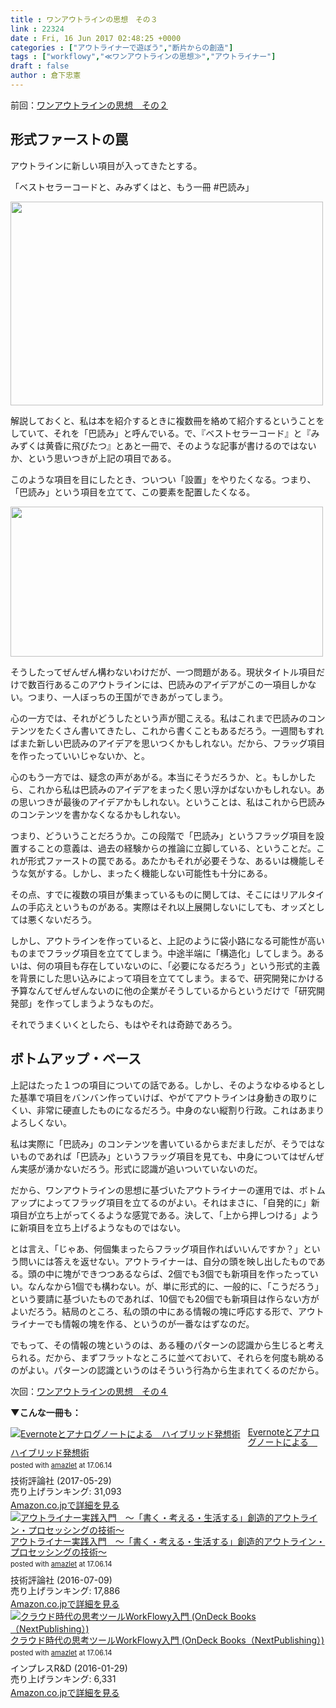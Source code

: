 ```yaml
---
title : ワンアウトラインの思想　その３
link : 22324
date : Fri, 16 Jun 2017 02:48:25 +0000
categories : ["アウトライナーで遊ぼう","断片からの創造"]
tags : ["workflowy","≪ワンアウトラインの思想≫","アウトライナー"]
draft : false
author : 倉下忠憲
---
```


前回：<a href="https://rashita.net/blog/?p=22311">ワンアウトラインの思想　その２</a>

<h2>形式ファーストの罠</h2>

アウトラインに新しい項目が入ってきたとする。

「ベストセラーコードと、みみずくはと、もう一冊 #巴読み」

<a href="https://rashita.net/blog/?attachment_id=22325" rel="attachment wp-att-22325"><img src="https://rashita.net/blog/wp-content/uploads/2017/06/screenshot-45-500x326.png" alt="" width="500" height="326" class="alignnone size-medium wp-image-22325" /></a>

解説しておくと、私は本を紹介するときに複数冊を絡めて紹介するということをしていて、それを「巴読み」と呼んでいる。で、『ベストセラーコード』と『みみずくは黄昏に飛びたつ』とあと一冊で、そのような記事が書けるのではないか、という思いつきが上記の項目である。

このような項目を目にしたとき、ついつい「設置」をやりたくなる。つまり、「巴読み」という項目を立てて、この要素を配置したくなる。

<a href="https://rashita.net/blog/?attachment_id=22326" rel="attachment wp-att-22326"><img src="https://rashita.net/blog/wp-content/uploads/2017/06/screenshot-46-500x240.png" alt="" width="500" height="240" class="alignnone size-medium wp-image-22326" /></a>

そうしたってぜんぜん構わないわけだが、一つ問題がある。現状タイトル項目だけで数百行あるこのアウトラインには、巴読みのアイデアがこの一項目しかない。つまり、一人ぼっちの王国ができあがってしまう。

心の一方では、それがどうしたという声が聞こえる。私はこれまで巴読みのコンテンツをたくさん書いてきたし、これから書くこともあるだろう。一週間もすればまた新しい巴読みのアイデアを思いつくかもしれない。だから、フラッグ項目を作ったっていいじゃないか、と。

心のもう一方では、疑念の声があがる。本当にそうだろうか、と。もしかしたら、これから私は巴読みのアイデアをまったく思い浮かばないかもしれない。あの思いつきが最後のアイデアかもしれない。ということは、私はこれから巴読みのコンテンツを書かなくなるかもしれない。

つまり、どういうことだろうか。この段階で「巴読み」というフラッグ項目を設置することの意義は、過去の経験からの推論に立脚している、ということだ。これが形式ファーストの罠である。あたかもそれが必要そうな、あるいは機能しそうな気がする。しかし、まったく機能しない可能性も十分にある。

その点、すでに複数の項目が集まっているものに関しては、そこにはリアルタイムの手応えというものがある。実際はそれ以上展開しないにしても、オッズとしては悪くないだろう。

しかし、アウトラインを作っていると、上記のように袋小路になる可能性が高いものまでフラッグ項目を立ててしまう。中途半端に「構造化」してしまう。あるいは、何の項目も存在していないのに、「必要になるだろう」という形式的主義を背景にした思い込みによって項目を立ててしまう。まるで、研究開発にかける予算なんてぜんぜんないのに他の企業がそうしているからというだけで「研究開発部」を作ってしまうようなものだ。

それでうまくいくとしたら、もはやそれは奇跡であろう。

<h2>ボトムアップ・ベース</h2>

上記はたった１つの項目についての話である。しかし、そのようなゆるゆるとした基準で項目をバンバン作っていけば、やがてアウトラインは身動きの取りにくい、非常に硬直したものになるだろう。中身のない縦割り行政。これはあまりよろしくない。

私は実際に「巴読み」のコンテンツを書いているからまだましだが、そうではないものであれば「巴読み」というフラッグ項目を見ても、中身についてはぜんぜん実感が湧かないだろう。形式に認識が追いついていないのだ。

だから、ワンアウトラインの思想に基づいたアウトライナーの運用では、ボトムアップによってフラッグ項目を立てるのがよい。それはまさに、「自発的に」新項目が立ち上がってくるような感覚である。決して、「上から押しつける」ように新項目を立ち上げるようなものではない。

とは言え、「じゃあ、何個集まったらフラッグ項目作ればいいんですか？」という問いには答えを返せない。アウトライナーは、自分の頭を映し出したものである。頭の中に塊ができつつあるならば、2個でも3個でも新項目を作ったっていい。なんなから1個でも構わない。が、単に形式的に、一般的に、「こうだろう」という要請に基づいたものであれば、10個でも20個でも新項目は作らない方がよいだろう。結局のところ、私の頭の中にある情報の塊に呼応する形で、アウトライナーでも情報の塊を作る、というのが一番なはずなのだ。

でもって、その情報の塊というのは、ある種のパターンの認識から生じると考えられる。だから、まずフラットなところに並べておいて、それらを何度も眺めるのがよい。パターンの認識というのはそういう行為から生まれてくるのだから。

次回：<a href="https://rashita.net/blog/?p=22332">ワンアウトラインの思想　その４</a>

<strong>▼こんな一冊も：</strong>

<div class="amazlet-box" style="margin-bottom:0px;"><div class="amazlet-image" style="float:left;margin:0px 12px 1px 0px;"><a href="http://www.amazon.co.jp/exec/obidos/ASIN/B0719S13KQ/rashita1000-22/ref=nosim/" name="amazletlink" target="_blank"><img src="https://images-fe.ssl-images-amazon.com/images/I/51iRTqdvRnL._SL160_.jpg" alt="Evernoteとアナログノートによる　ハイブリッド発想術" style="border: none;" /></a></div><div class="amazlet-info" style="line-height:120%; margin-bottom: 10px"><div class="amazlet-name" style="margin-bottom:10px;line-height:120%"><a href="http://www.amazon.co.jp/exec/obidos/ASIN/B0719S13KQ/rashita1000-22/ref=nosim/" name="amazletlink" target="_blank">Evernoteとアナログノートによる　ハイブリッド発想術</a><div class="amazlet-powered-date" style="font-size:80%;margin-top:5px;line-height:120%">posted with <a href="http://www.amazlet.com/" title="amazlet" target="_blank">amazlet</a> at 17.06.14</div></div><div class="amazlet-detail">技術評論社 (2017-05-29)<br />売り上げランキング: 31,093<br /></div><div class="amazlet-sub-info" style="float: left;"><div class="amazlet-link" style="margin-top: 5px"><a href="http://www.amazon.co.jp/exec/obidos/ASIN/B0719S13KQ/rashita1000-22/ref=nosim/" name="amazletlink" target="_blank">Amazon.co.jpで詳細を見る</a></div></div></div><div class="amazlet-footer" style="clear: left"></div></div>

<div class="amazlet-box" style="margin-bottom:0px;"><div class="amazlet-image" style="float:left;margin:0px 12px 1px 0px;"><a href="http://www.amazon.co.jp/exec/obidos/ASIN/B01I0TZWUK/rashita1000-22/ref=nosim/" name="amazletlink" target="_blank"><img src="https://images-fe.ssl-images-amazon.com/images/I/51HoJpXhvnL._SL160_.jpg" alt="アウトライナー実践入門　～「書く・考える・生活する」創造的アウトライン・プロセッシングの技術～" style="border: none;" /></a></div><div class="amazlet-info" style="line-height:120%; margin-bottom: 10px"><div class="amazlet-name" style="margin-bottom:10px;line-height:120%"><a href="http://www.amazon.co.jp/exec/obidos/ASIN/B01I0TZWUK/rashita1000-22/ref=nosim/" name="amazletlink" target="_blank">アウトライナー実践入門　～「書く・考える・生活する」創造的アウトライン・プロセッシングの技術～</a><div class="amazlet-powered-date" style="font-size:80%;margin-top:5px;line-height:120%">posted with <a href="http://www.amazlet.com/" title="amazlet" target="_blank">amazlet</a> at 17.06.14</div></div><div class="amazlet-detail">技術評論社 (2016-07-09)<br />売り上げランキング: 17,886<br /></div><div class="amazlet-sub-info" style="float: left;"><div class="amazlet-link" style="margin-top: 5px"><a href="http://www.amazon.co.jp/exec/obidos/ASIN/B01I0TZWUK/rashita1000-22/ref=nosim/" name="amazletlink" target="_blank">Amazon.co.jpで詳細を見る</a></div></div></div><div class="amazlet-footer" style="clear: left"></div></div>

<div class="amazlet-box" style="margin-bottom:0px;"><div class="amazlet-image" style="float:left;margin:0px 12px 1px 0px;"><a href="http://www.amazon.co.jp/exec/obidos/ASIN/B01AXRCDU4/rashita1000-22/ref=nosim/" name="amazletlink" target="_blank"><img src="https://images-fe.ssl-images-amazon.com/images/I/51ymv5zS94L._SL160_.jpg" alt="クラウド時代の思考ツールWorkFlowy入門 (OnDeck Books（NextPublishing）)" style="border: none;" /></a></div><div class="amazlet-info" style="line-height:120%; margin-bottom: 10px"><div class="amazlet-name" style="margin-bottom:10px;line-height:120%"><a href="http://www.amazon.co.jp/exec/obidos/ASIN/B01AXRCDU4/rashita1000-22/ref=nosim/" name="amazletlink" target="_blank">クラウド時代の思考ツールWorkFlowy入門 (OnDeck Books（NextPublishing）)</a><div class="amazlet-powered-date" style="font-size:80%;margin-top:5px;line-height:120%">posted with <a href="http://www.amazlet.com/" title="amazlet" target="_blank">amazlet</a> at 17.06.14</div></div><div class="amazlet-detail">インプレスR&D (2016-01-29)<br />売り上げランキング: 6,331<br /></div><div class="amazlet-sub-info" style="float: left;"><div class="amazlet-link" style="margin-top: 5px"><a href="http://www.amazon.co.jp/exec/obidos/ASIN/B01AXRCDU4/rashita1000-22/ref=nosim/" name="amazletlink" target="_blank">Amazon.co.jpで詳細を見る</a></div></div></div><div class="amazlet-footer" style="clear: left"></div></div>

